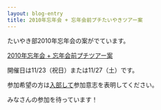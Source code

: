 ```yaml
---
layout: blog-entry
title: 2010年忘年会 + 忘年会前プチたいやきツアー案
---
```


たいやき部2010年忘年会の案がでています。

[2010年忘年会 + 忘年会前プチツアー案](http://qwik.jp/taiyaki/99.html)

開催日は11/23（祝日）または11/27（土）です。

参加希望の方は[入部して](http://taiyaki.ru/blogs/how-to-join/)参加意志を表明してください。

みなさんの参加を待っています！
